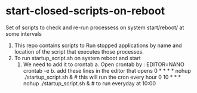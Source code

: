 # start-closed-scripts-on-reboot
Set of scripts to check and re-run processess on system start/reboot/ at some intervals


1. This repo contains scripts to Run stopped applications by name and location of the script that executes those processes.
2. To run startup_script.sh on system reboot and start
   1. We need to add it to crontab
      a. Open crontab by   : EDITOR=NANO crontab -e
      b. add these lines in the editor that opens
         0 * * * * nohup ./startup_script.sh &     # this will run the cron every hour
         0 10 * * * nohup ./startup_script.sh &    # to run everyday at 10:00

